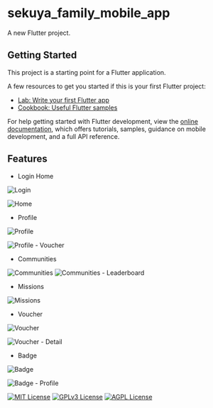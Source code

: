 # sekuya_family_mobile_app

A new Flutter project.

## Getting Started

This project is a starting point for a Flutter application.

A few resources to get you started if this is your first Flutter project:

- [Lab: Write your first Flutter app](https://docs.flutter.dev/get-started/codelab)
- [Cookbook: Useful Flutter samples](https://docs.flutter.dev/cookbook)

For help getting started with Flutter development, view the
[online documentation](https://docs.flutter.dev/), which offers tutorials,
samples, guidance on mobile development, and a full API reference.

## Features

- Login Home

![Login](https://i.ibb.co/CntTjjP/Login.png)

![Home](https://i.ibb.co/Y3vMyBr/Home.png)

- Profile

![Profile](https://i.ibb.co/N2mG2NR/Profile-my-mission.png)

![Profile - Voucher](https://i.ibb.co/JFhG3pj/Profile-My-Voucher.png)

- Communities

![Communities](https://i.ibb.co/ZYXChWS/Communities.png)
![Communities - Leaderboard](https://i.ibb.co/CwxHyF7/Detail-Communities-Leaderboard.png)

- Missions

![Missions](https://i.ibb.co/pPXHFpB/Detail-Mission-Completed-1.png)

- Voucher

![Voucher](https://i.ibb.co/xDqJNwg/Voucher-List.png)

![Voucher - Detail](https://i.ibb.co/5vqVvbZ/Voucher-Details.png)

- Badge

![Badge](https://i.ibb.co/t3XxTky/My-Badge.png)

![Badge - Profile](https://i.ibb.co/wMh8x7f/Detail-Other-User-Profile-1.png)

[![MIT License](https://img.shields.io/badge/License-MIT-green.svg)](https://choosealicense.com/licenses/mit/)
[![GPLv3 License](https://img.shields.io/badge/License-GPL%20v3-yellow.svg)](https://opensource.org/licenses/)
[![AGPL License](https://img.shields.io/badge/license-AGPL-blue.svg)](http://www.gnu.org/licenses/agpl-3.0)

